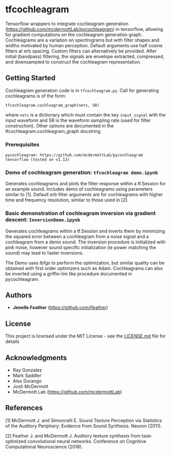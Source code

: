 # tfcochleagram 

Tensorflow wrappers to integrate cochleagram generation (https://github.com/mcdermottLab/pycochleagram) in tensorflow, allowing for gradient computations on the cochleagram generation graph. Cochleagrams are a variation on spectrograms but with filter shapes and widths motivated by human perception. Default arguments use half cosine filters at erb spacing. Custom filters can alternatively be provided. After initial (bandpass) filtering, the signals are envelope extracted, compressed, and downsampled to construct the cochleagram representation. 

## Getting Started

Cochleagram generation code is in `tfcochleagram.py`. Call for generating cochleagrams is of the form: 
    
```
tfcochleagram.cochleagram_graph(nets, SR)
```

where `nets` is a dictionary which must contain the key `input_signal` with the input waveform and SR is the waveform sampling rate (used for filter construction). Other options are documented in the tfcochleagram.cochleagram_graph docstring. 


### Prerequisites
```
pycochleagram: https://github.com/mcdermottLab/pycochleagram
tensorflow (tested on v1.13)
```

### Demo of cochleagram generation: `tfcochleagram demo.ipynb`
Generates cochleagrams and plots the filter response within a tf.Session for an example sound. Includes demo of cochleagrams using parameters similar to [1]. Default erb filter arguments are for cochleagrams with higher time and frequency resolution, similar to those used in [2].

### Basic demonstration of cochleagram inversion via gradient descent: `InversionDemo.ipynb` 
Generates cochleagrams within a tf.Session and inverts them by minimizing the squared error between a cochleagram from a noise signal and a cochleagram from a demo sound. The inversion procedure is initialized with pink noise, however sound specific initialization (ie power matching the sound) may lead to faster inversions. 

The Demo uses lbfgs to perform the optimization, but similar quality can be obtained with first order optimizers such as Adam. Cochleagrams can also be inverted using a griffin-lim like procedure documented in pycochleagram. 

## Authors
* **Jenelle Feather** (https://github.com/jfeather)

## License
This project is licensed under the MIT License - see the [LICENSE.md](LICENSE.md) file for details

## Acknowledgments
* Ray Gonzalez
* Mark Saddler
* Alex Durango
* Josh McDermott
* McDermott Lab (https://github.com/mcdermottLab)

## References
[1] McDermott J. and Simoncelli E. Sound Texture Perception via Statistics of the Auditory Periphery: Evidence from Sound Synthesis. Neuron (2011). 

[2] Feather J. and McDermott J. Auditory texture synthesis from task-optimized convolutional neural networks. Conference on Cognitive Computational Neuroscience (2018). 
